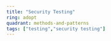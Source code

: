 ```yaml
---
title: "Security Testing"
ring: adopt
quadrant: methods-and-patterns
tags: ["testing","security testing"]
---
```


